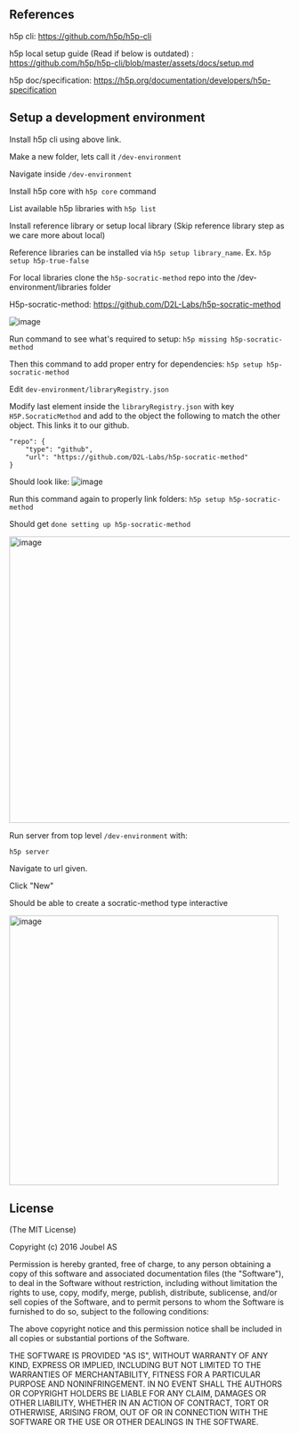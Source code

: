 ## References 
h5p cli: https://github.com/h5p/h5p-cli

h5p local setup guide (Read if below is outdated) : https://github.com/h5p/h5p-cli/blob/master/assets/docs/setup.md

h5p doc/specification: https://h5p.org/documentation/developers/h5p-specification



## Setup a development environment 

Install h5p cli using above link.

Make a new folder, lets call it `/dev-environment`

Navigate inside `/dev-environment`

Install h5p core with `h5p core` command 

List available h5p libraries with `h5p list`

Install reference library or setup local library (Skip reference library step as we care more about local)

Reference libraries can be installed via `h5p setup library_name`. Ex. `h5p setup h5p-true-false` 

For local libraries clone the `h5p-socratic-method` repo into the /dev-environment/libraries folder 

H5p-socratic-method: https://github.com/D2L-Labs/h5p-socratic-method 

![image](https://github.com/user-attachments/assets/08834474-071f-4758-89b2-58b42fee6c25)

Run command to see what's required to setup: `h5p missing h5p-socratic-method`

Then this command to add proper entry for dependencies: `h5p setup h5p-socratic-method` 

Edit `dev-environment/libraryRegistry.json` 

Modify last element inside the `libraryRegistry.json` with key `H5P.SocraticMethod` and add to the object the following to match the other object. This links it to our github. 

```
"repo": { 
    "type": "github", 
    "url": "https://github.com/D2L-Labs/h5p-socratic-method" 
}
```

Should look like:
 ![image](https://github.com/user-attachments/assets/e8b7891f-3875-484e-9494-fd35e20adc4c)

Run this command again to properly link folders: `h5p setup h5p-socratic-method `

Should get `done setting up h5p-socratic-method` 

<img width="514" alt="image" src="https://github.com/user-attachments/assets/91f2c9e5-d535-41a8-8a1f-bc9a65cefe39">

Run server from top level `/dev-environment` with: 

`h5p server`

Navigate to url given.
 
Click "New"  

Should be able to create a socratic-method type interactive 

<img width="484" alt="image" src="https://github.com/user-attachments/assets/2eb20e1d-9071-41e2-aa8e-abb060834079">







## License

(The MIT License)

Copyright (c) 2016 Joubel AS

Permission is hereby granted, free of charge, to any person obtaining a copy of this software and associated documentation files (the "Software"), to deal in the Software without restriction, including without limitation the rights to use, copy, modify, merge, publish, distribute, sublicense, and/or sell copies of the Software, and to permit persons to whom the Software is furnished to do so, subject to the following conditions:

The above copyright notice and this permission notice shall be included in all copies or substantial portions of the Software.

THE SOFTWARE IS PROVIDED "AS IS", WITHOUT WARRANTY OF ANY KIND, EXPRESS OR IMPLIED, INCLUDING BUT NOT LIMITED TO THE WARRANTIES OF MERCHANTABILITY, FITNESS FOR A PARTICULAR PURPOSE AND NONINFRINGEMENT. IN NO EVENT SHALL THE AUTHORS OR COPYRIGHT HOLDERS BE LIABLE FOR ANY CLAIM, DAMAGES OR OTHER LIABILITY, WHETHER IN AN ACTION OF CONTRACT, TORT OR OTHERWISE, ARISING FROM, OUT OF OR IN CONNECTION WITH THE SOFTWARE OR THE USE OR OTHER DEALINGS IN THE SOFTWARE.
